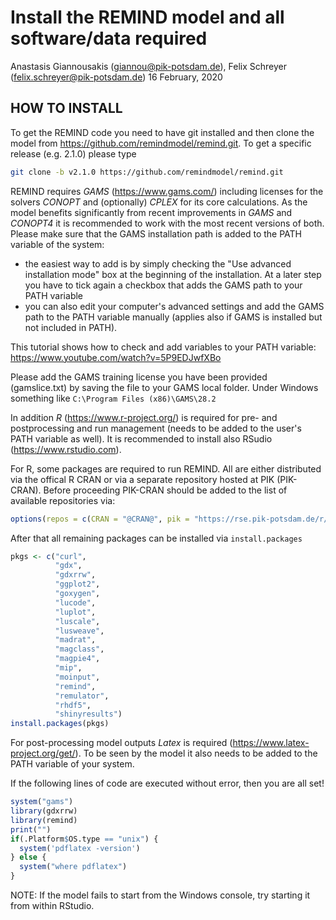 Install the REMIND model and all software/data required
================
Anastasis Giannousakis (<giannou@pik-potsdam.de>), Felix Schreyer (<felix.schreyer@pik-potsdam.de>)
16 February, 2020

HOW TO INSTALL
--------------

To get the REMIND code you need to have git installed and then clone the model from <https://github.com/remindmodel/remind.git>. To get a specific release (e.g. 2.1.0) please type 

``` bash
git clone -b v2.1.0 https://github.com/remindmodel/remind.git 
```

REMIND requires *GAMS* (<https://www.gams.com/>) including licenses for the solvers *CONOPT* and (optionally) *CPLEX* for its core calculations. As the model benefits significantly from recent improvements in *GAMS* and *CONOPT4* it is recommended to work with the most recent versions of both. Please make sure that the GAMS installation path is added to the PATH variable of the system:

-   the easiest way to add is by simply checking the "Use advanced installation mode" box at the beginning of the installation. At a later step you have to tick again a checkbox that adds the GAMS path to your PATH variable
-   you can also edit your computer's advanced settings and add the GAMS path to the PATH variable manually (applies also if GAMS is installed but not included in PATH).

This tutorial shows how to check and add variables to your PATH variable: <https://www.youtube.com/watch?v=5P9EDJwfXBo>

Please add the GAMS training license you have been provided (gamslice.txt) by saving the file to your GAMS local folder. Under Windows something like `C:\Program Files (x86)\GAMS\28.2`

In addition *R* (<https://www.r-project.org/>) is required for pre- and postprocessing and run management (needs to be added to the user's PATH variable as well). It is recommended to install also RSudio (<https://www.rstudio.com>).

For R, some packages are required to run REMIND. All are either distributed via the offical R CRAN or via a separate repository hosted at PIK (PIK-CRAN). Before proceeding PIK-CRAN should be added to the list of available repositories via:

``` r
options(repos = c(CRAN = "@CRAN@", pik = "https://rse.pik-potsdam.de/r/packages"))
```

After that all remaining packages can be installed via `install.packages`

``` r
pkgs <- c("curl",
          "gdx",
          "gdxrrw",
          "ggplot2",
          "goxygen",
          "lucode",
          "luplot",
          "luscale",
          "lusweave",
          "madrat",
          "magclass",
          "magpie4",
          "mip",
          "moinput",
          "remind",
          "remulator",
          "rhdf5",
          "shinyresults")
install.packages(pkgs)
```

For post-processing model outputs *Latex* is required (<https://www.latex-project.org/get/>). To be seen by the model it also needs to be added to the PATH variable of your system.

If the following lines of code are executed without error, then you are all set!

``` r
system("gams")
library(gdxrrw)
library(remind)
print("")
if(.Platform$OS.type == "unix") {
  system('pdflatex -version')
} else {
  system("where pdflatex")
}
```

NOTE: If the model fails to start from the Windows console, try starting it from within RStudio.
